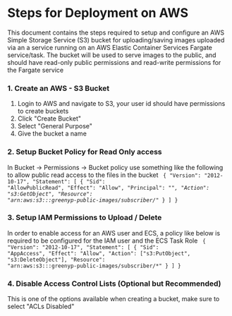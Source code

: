 # Steps for Deployment on AWS

This document contains the steps required to setup and configure an AWS Simple Storage Service (S3)
bucket for uploading/saving images uploaded via an a service running on an AWS Elastic
Container Services Fargate service/task. The bucket will be used to serve images to the public, and should
have read-only public permissions and read-write permissions for the Fargate service

### 1. Create an AWS - S3 Bucket

1. Login to AWS and navigate to S3, your user id should have permissions to create buckets
2. Click "Create Bucket"
3. Select "General Purpose"
4. Give the bucket a name

### 2. Setup Bucket Policy for Read Only access

In Bucket -> Permissions -> Bucket policy use something like the following to allow public read
access to the files in the bucket
<code>
{
"Version": "2012-10-17",
"Statement": [
{
"Sid": "AllowPublicRead",
"Effect": "Allow",
"Principal": "*",
"Action": "s3:GetObject",
"Resource": "arn:aws:s3:::greenyp-public-images/subscriber/*"
}
]
}
</code>

### 3. Setup IAM Permissions to Upload / Delete

In order to enable access for an AWS user and ECS, a policy like below is required to be configured for the IAM user and
the ECS Task Role
<code>
{
"Version": "2012-10-17",
"Statement": [
{
"Sid": "AppAccess",
"Effect": "Allow",
"Action": ["s3:PutObject", "s3:DeleteObject"],
"Resource": "arn:aws:s3:::greenyp-public-images/subscriber/*"
}
]
}
</code>

### 4. Disable Access Control Lists (Optional but Recommended)

This is one of the options available when creating a bucket, make sure to select "ACLs Disabled"